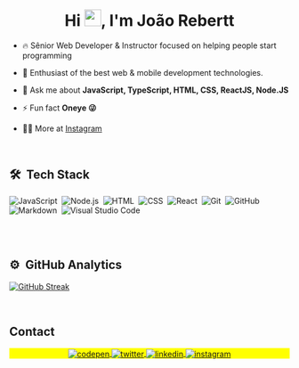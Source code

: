 <!-- ### Hi there 👋 -->
<h1 align="center">Hi <img src="https://raw.githubusercontent.com/kaueMarques/kaueMarques/master/hi.gif" height="30px">, I'm João Rebertt</h1>

<!-- 
<p align="left"> <img src="https://komarev.com/ghpvc/?username=JRebertt&color=yellow" alt="Profile views" /> </p> -->

- 🔥 Sênior Web Developer & Instructor focused on helping people start programming

- 🔭 Enthusiast of the best web & mobile development technologies.

- 💬 Ask me about **JavaScript, TypeScript, HTML, CSS, ReactJS, Node.JS**

- ⚡ Fun fact **Oneye 😜**

- 👨‍💻 More at [Instagram](https://www.instagram.com/joaorebertt/)

<br>

## 🛠 &nbsp;Tech Stack

<p align="center">

![JavaScript](https://img.shields.io/badge/-JavaScript-05122A?style=flat&logo=javascript)&nbsp;
![Node.js](https://img.shields.io/badge/-Node.js-05122A?style=flat&logo=node.js)&nbsp;
![HTML](https://img.shields.io/badge/-HTML-05122A?style=flat&logo=HTML5)&nbsp;
![CSS](https://img.shields.io/badge/-CSS-05122A?style=flat&logo=CSS3&logoColor=1572B6)&nbsp;
![React](https://img.shields.io/badge/-React-05122A?style=flat&logo=react)&nbsp;
![Git](https://img.shields.io/badge/-Git-05122A?style=flat&logo=git)&nbsp;
![GitHub](https://img.shields.io/badge/-GitHub-05122A?style=flat&logo=github)&nbsp;
![Markdown](https://img.shields.io/badge/-Markdown-05122A?style=flat&logo=markdown)&nbsp;
![Visual Studio Code](https://img.shields.io/badge/-Visual%20Studio%20Code-05122A?style=flat&logo=visual-studio-code&logoColor=007ACC)&nbsp;

</p>
<!-- ![PostgreSQL](https://img.shields.io/badge/-PostgreSQL-05122A?style=flat&logo=postgresql)&nbsp;
![SQLite](https://img.shields.io/badge/-SQLite-05122A?style=flat&logo=sqlite)&nbsp; -->

<br><br>

## ⚙️ &nbsp;GitHub Analytics

<p align="center">
<!-- <img width="530em" src="https://github-readme-stats.vercel.app/api?username=JRebertt&show_icons=true&theme=vision-friendly-dark" alt="JRebertt's stats"/>
<img width="530em" src="https://github-readme-stats.vercel.app/api/top-langs/?username=JRebertt&layout=compact&theme=vision-friendly-dark" alt="JRebertt's most languages"/> -->
  
  [![GitHub Streak](https://github-readme-streak-stats.herokuapp.com?user=JRebertt&theme=soft-green&locale=pt_BR)](https://git.io/streak-stats)
</p>

<br>

## Contact

<p align="center" style="background:yellow">
<a href="https://codepen.io/JRebertt" target="_blank">
  <img align="center" src="https://img.shields.io/badge/-JRebertt-05122A?style=flat&logo=codepen" alt="codepen"/>
</a>
<a href="https://twitter.com/JRebertt" target="_blank">
  <img align="center" src="https://img.shields.io/badge/-JRebertt-05122A?style=flat&logo=twitter" alt="twitter"/>  
</a>
<a href="https://linkedin.com/in/JRebertt" target="_blank">
  <img align="center" src="https://img.shields.io/badge/-JRebertt-05122A?style=flat&logo=linkedin" alt="linkedin"/>
</a>
<a href="https://instagram.com/JRebertt" target="_blank">
 <img align="center" src="https://img.shields.io/badge/-JRebertt-05122A?style=flat&logo=instagram" alt="instagram"/>
</a>
<!-- <a href="https://youtube.com/JRebertt" target="_blank">
 <img align="center" src="https://img.shields.io/badge/-JRebertt-05122A?style=flat&logo=youtube" alt="youtube"/>
</a> -->
</p>

<br><br>

<!-- <p align="center">
<img width="490em"  src="https://github-readme-twitter-gazf.vercel.app/api?id=JRebertt&layout=wide&show_reply=off&show_retweet=off" />
</p> -->



<!--
**JRebertt/JRebertt** is a ✨ _special_ ✨ repository because its `README.md` (this file) appears on your GitHub profile.

Here are some ideas to get you started:

- 🔭 I’m currently working on ...
- 🌱 I’m currently learning ...
- 👯 I’m looking to collaborate on ...
- 🤔 I’m looking for help with ...
- 💬 Ask me about ...
- 📫 How to reach me: ...
- 😄 Pronouns: ...
- ⚡ Fun fact: ...
-->
